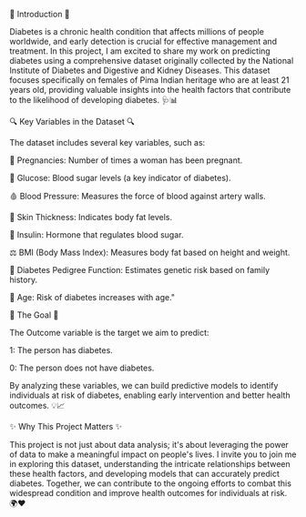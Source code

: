 🌟 Introduction 🌟

Diabetes is a chronic health condition that affects millions of people worldwide, and early detection is crucial for effective management and treatment. 
In this project, I am excited to share my work on predicting diabetes using a comprehensive dataset originally collected by the National Institute of Diabetes and Digestive and Kidney Diseases.
This dataset focuses specifically on females of Pima Indian heritage who are at least 21 years old, providing valuable insights into the health factors that contribute to the likelihood of developing diabetes. 🩺📊

🔍 Key Variables in the Dataset 🔍

The dataset includes several key variables, such as:

🤰 Pregnancies: Number of times a woman has been pregnant.

🍬 Glucose: Blood sugar levels (a key indicator of diabetes).

🩸 Blood Pressure: Measures the force of blood against artery walls.

🦵 Skin Thickness: Indicates body fat levels.

💉 Insulin: Hormone that regulates blood sugar.

⚖️ BMI (Body Mass Index): Measures body fat based on height and weight.

🧬 Diabetes Pedigree Function: Estimates genetic risk based on family history.

🎂 Age: Risk of diabetes increases with age."



🎯 The Goal 🎯

The Outcome variable is the target we aim to predict:

1: The person has diabetes.

0: The person does not have diabetes.

By analyzing these variables, we can build predictive models to identify individuals at risk of diabetes, enabling early intervention and better health outcomes. 💡📈


✨ Why This Project Matters ✨

This project is not just about data analysis; it's about leveraging the power of data to make a meaningful impact on people's lives.
I invite you to join me in exploring this dataset, understanding the intricate relationships between these health factors, and developing models that can accurately predict diabetes.
Together, we can contribute to the ongoing efforts to combat this widespread condition and improve health outcomes for individuals at risk. 🌍❤️
